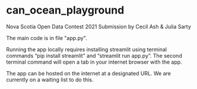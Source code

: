# can_ocean_playground
Nova Scotia Open Data Contest 2021 Submission
by Cecil Ash & Julia Sarty

The main code is in file "app.py".

Running the app locally requires installing streamlit using terminal commands “pip install streamlit” and “streamlit run app.py”. The second terminal command will open a tab in your internet browser with the app.

The app can be hosted on the internet at a designated URL. We are currently on a waiting list to do this.

